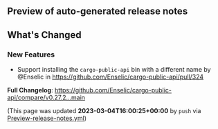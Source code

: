 ## Preview of auto-generated release notes
<!-- Release notes generated using configuration in .github/release.yml at main -->

## What's Changed
### New Features
* Support installing the `cargo-public-api` bin with a different name by @Enselic in https://github.com/Enselic/cargo-public-api/pull/324


**Full Changelog**: https://github.com/Enselic/cargo-public-api/compare/v0.27.2...main


(This page was updated **2023-03-04T16:00:25+00:00** by `push` via [Preview-release-notes.yml](https://github.com/Enselic/cargo-public-api/actions/runs/4331758502))
